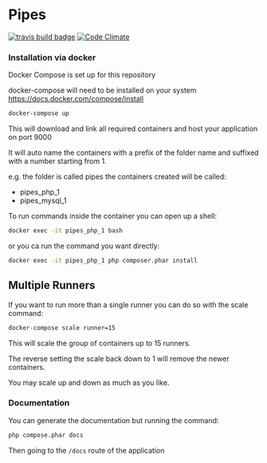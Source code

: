 # Pipes #

[![travis build badge](https://travis-ci.org/datkinson/pipes.svg?branch=master)](https://travis-ci.org/datkinson/pipes)
[![Code Climate](https://codeclimate.com/github/datkinson/pipes/badges/gpa.svg)](https://codeclimate.com/github/datkinson/pipes)

### Installation via docker ###

Docker Compose is set up for this repository

docker-compose will need to be installed on your system https://docs.docker.com/compose/install

```bash
docker-compose up
```

This will download and link all required containers and host your application on port 9000

It will auto name the containers with a prefix of the folder name and suffixed with a number starting from 1.

e.g. the folder is called pipes the containers created will be called:
- pipes_php_1
- pipes_mysql_1


To run commands inside the container you can open up a shell:
```bash
docker exec -it pipes_php_1 bash
```

or you ca run the command you want directly:
```bash
docker exec -it pipes_php_1 php composer.phar install
```

## Multiple Runners ##

If you want to run more than a single runner you can do so with the scale command:

```bash
docker-compose scale runner=15
```

This will scale the group of containers up to 15 runners.

The reverse setting the scale back down to 1 will remove the newer containers.

You may scale up and down as much as you like.


### Documentation ###

You can generate the documentation but running the command:
```bash
php compose.phar docs
```

Then going to the ```/docs``` route of the application
